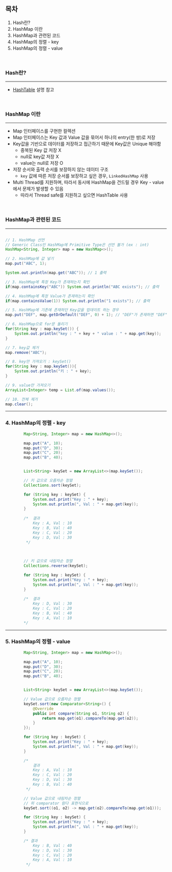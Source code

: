 ## 목차
1. Hash란?
2. HashMap 이란
3. HashMap과 관련된 코드
4. HashMap의 정렬 - key
5. HashMap의 정렬 - value

<br>

### Hash란?
---
- [HashTable](https://github.com/Astrid-DM/Algorithms/blob/master/Structure/HashTable.md) 설명 참고
<br>

### HashMap 이란
---
- Map 인터페이스를 구현한 컬렉션
- Map 인터페이스는 Key 값과 Value 값을 묶어서 하나의 entry(한 쌍)로 저장
- Key값을 기반으로 데이터를 저장하고 접근하기 때문에 Key값은 Unique 해야함
	- 중복된 Key 값 저장 X
	- null로 key값 저장 X
	- value는 null로 저장 O
- 저장 순서와 출력 순서를 보장하지 않는 데이터 구조
	- `key` 값에 따른 저장 순서를 보장하고 싶은 경우, `LinkedHashMap` 사용 
- Multi Thread를 지원하며, 따라서 동시에 HashMap을 건드릴 경우 Key - value에서 문제가 발생할 수 있음
	- 따라서 Thread safe를 지원하고 싶으면 HashTable 사용

<br>

### HashMap과 관련된 코드
---
``` java

// 1. HashMap 선언
// Generic Class인 HashMap에 Primitive Type은 선언 불가 (ex : int)
HashMap<String, Integer> map = new HashMap<>();

// 2. HashMap에 값 넣기
map.put("ABC", 1);

System.out.println(map.get("ABC")); // 1 출력

// 3. HashMap에 특정 Key가 존재하는지 확인
if(map.containsKey("ABC")) System.out.println("ABC exists"); // 출력

// 4. HashMap에 특정 Value가 존재하는지 확인
if(map.containsValue(1)) System.out.println("1 exists"); // 출력

// 5. HashMap에 기존에 존재하던 Key값을 업데이트 하는 경우
map.put("DEF", map.getOrDefault("DEF", 0) + 1); // "DEF"가 존재하면 "DEF"의 value+1을 저장, 아닐경우 1을 저장

// 6. HashMap으로 for문 돌리기
for(String key : map.keySet()) {
	System.out.println("key : " + key + " value : " + map.get(key));
}

// 7. key값 제거
map.remove("ABC");

// 8. key만 가져오기 : keySet()
for(String key : map.keySet()){
	System.out.println("키 : " + key);
}

// 9. value만 가져오기
ArrayList<Integer> temp = List.of(map.values());

// 10. 전체 제거
map.clear();

```

---
### 4. HashMap의 정렬 - key
``` java
        Map<String, Integer> map = new HashMap<>();

        map.put("A", 10);
        map.put("D", 30);
        map.put("C", 20);
        map.put("B", 40);


        List<String> keySet = new ArrayList<>(map.keySet());

        // 키 값으로 오름차순 정렬
        Collections.sort(keySet);

        for (String key : keySet) {
            System.out.print("Key : " + key);
            System.out.println(", Val : " + map.get(key));
        }
       
        /*  결과
            Key : A, Val : 10
            Key : B, Val : 40
            Key : C, Val : 20
            Key : D, Val : 30
         */
        
        

        // 키 값으로 내림차순 정렬
        Collections.reverse(keySet);

        for (String key : keySet) {
            System.out.print("Key : " + key);
            System.out.println(", Val : " + map.get(key));
        }
        
        /*  결과
            Key : D, Val : 30
            Key : C, Val : 20
            Key : B, Val : 40
            Key : A, Val : 10
        */
```

---
### 5. HashMap의 정렬 - value
``` java
        Map<String, Integer> map = new HashMap<>();

        map.put("A", 10);
        map.put("D", 30);
        map.put("C", 20);
        map.put("B", 40);


        List<String> keySet = new ArrayList<>(map.keySet());

        // Value 값으로 오름차순 정렬
        keySet.sort(new Comparator<String>() {
            @Override
            public int compare(String o1, String o2) {
                return map.get(o1).compareTo(map.get(o2));
            }
        });

        for (String key : keySet) {
            System.out.print("Key : " + key);
            System.out.println(", Val : " + map.get(key));
        }

        /*
            결과
            Key : A, Val : 10
            Key : C, Val : 20
            Key : D, Val : 30
            Key : B, Val : 40
         */

        // Value 값으로 내림차순 정렬
        // 위 comparator 람다 표현식으로
        keySet.sort((o1, o2) -> map.get(o2).compareTo(map.get(o1)));

        for (String key : keySet) {
            System.out.print("Key : " + key);
            System.out.println(", Val : " + map.get(key));
        }

        /* 결과
            Key : B, Val : 40
            Key : D, Val : 30
            Key : C, Val : 20
            Key : A, Val : 10
         */
```
